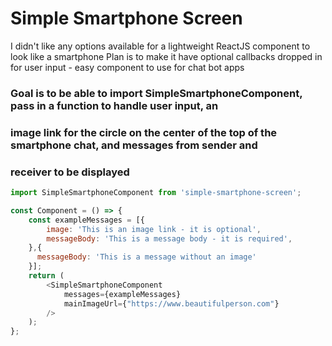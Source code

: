 # Simple Smartphone Screen
I didn't like any options available for a lightweight ReactJS component to look like a smartphone
Plan is to make it have optional callbacks dropped in for user input - easy component to use for chat bot apps

### Goal is to be able to import SimpleSmartphoneComponent, pass in a function to handle user input, an
### image link for the circle on the center of the top of the smartphone chat, and messages from sender and
### receiver to be displayed
```javascript
import SimpleSmartphoneComponent from 'simple-smartphone-screen';

const Component = () => {
    const exampleMessages = [{
        image: 'This is an image link - it is optional',
        messageBody: 'This is a message body - it is required',
    },{
      messageBody: 'This is a message without an image'	
    }];
    return (
        <SimpleSmartphoneComponent
            messages={exampleMessages}
            mainImageUrl={"https://www.beautifulperson.com"} 
        />
    );
};
```